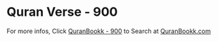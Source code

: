 # Quran Verse - 900 

For more infos, Click [QuranBookk - 900](https://www.quranbookk.com/quran/search?q=900) to Search at [QuranBookk.com](http://quranbookk.com/)